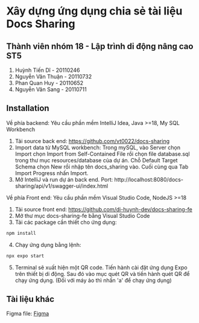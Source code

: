 # Xây dựng ứng dụng chia sẻ tài liệu Docs Sharing

## Thành viên nhóm 18 - Lập trình di động nâng cao ST5
1. Huỳnh Tiến Dĩ - 20110246
2. Nguyễn Văn Thuận - 20110732
3. Phan Quan Huy - 20110652
4. Nguyễn Văn Sang - 20110711

## Installation
Về phía backend: Yêu cầu phần mềm IntelliJ Idea, Java >=18, My SQL Workbench
1. Tải source back end: https://github.com/vt0022/docs-sharing
2. Import data từ MySQL workbench: Trong mySQL, vào Server chọn Import chọn Import from Self-Contained File rồi chọn file database.sql trong thư mục resources/database của dự án. Chỗ Default Target Schema chọn New rồi nhập tên docs_sharing vào. Cuối cùng qua Tab Import Progress nhấn Import.
3. Mở IntelliJ và run dự án back end. Port: http://localhost:8080/docs-sharing/api/v1/swagger-ui/index.html

Về phía Front end: Yêu cầu phần mềm Visual Studio Code, NodeJS >=18
1. Tải source front end: https://github.com/di-huynh-dev/docs-sharing-fe
2. Mở thư mục docs-sharing-fe bằng Visual Studio Code
3. Tải các package cần thiết cho ứng dụng:

```bash
npm install
```
4. Chạy ứng dụng bằng lệnh:
```bash
npx expo start
```
5. Terminal sẽ xuất hiện một QR code. Tiến hành cài đặt ứng dụng Expo trên thiết bị di động. Sau đó vào mục quét QR và tiến hành quét QR để chạy ứng dụng. (Đối với máy ảo thì nhấn 'a' để chạy ứng dụng)

## Tài liệu khác
Figma file:
 [Figma](https://www.figma.com/file/iv2tVH08jhVauJB6Yy6qfj/Docs-Sharing-App?type=design&node-id=0-1&mode=design&t=UvnsSjG78B0zxZsk-0)
